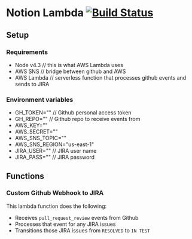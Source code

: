 # Notion Lambda [![Build Status](https://travis-ci.org/notion/notion-lambda.svg?branch=master)](https://travis-ci.org/notion/notion-lambda)

## Setup

### Requirements

* Node v4.3 // this is what AWS Lambda uses
* AWS SNS // bridge between github and AWS
* AWS Lambda // serverless function that processes github events and sends to JIRA

### Environment variables

* GH_TOKEN="" // Github personal access token
* GH_REPO="" // Github repo to receive events from
* AWS_KEY=""
* AWS_SECRET=""
* AWS_SNS_TOPIC=""
* AWS_SNS_REGION="us-east-1"
* JIRA_USER="" // JIRA user name
* JIRA_PASS="" // JIRA password

## Functions

### Custom Github Webhook to JIRA

This lambda function does the following:

* Receives `pull_request_review` events from Github
* Processes that event for any JIRA issues
* Transitions those JIRA issues from `RESOLVED` to `IN TEST`
